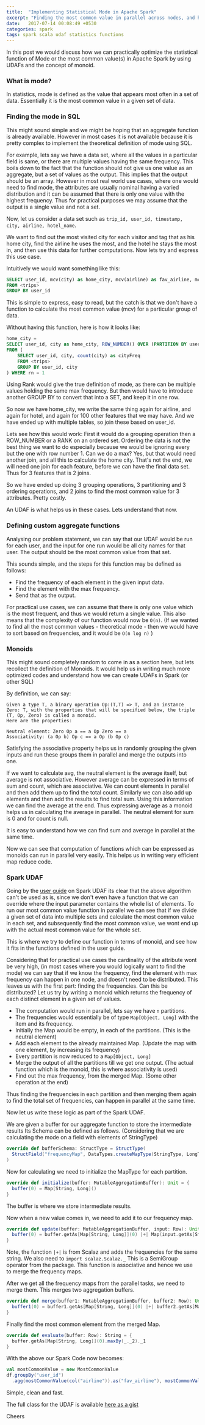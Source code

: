 ```yaml
---
title:  "Implementing Statistical Mode in Apache Spark"
excerpt: "Finding the most common value in parallel across nodes, and having that as an aggregate function."
date:   2017-07-14 00:08:49 +0530
categories: spark
tags: spark scala udaf statistics functions
---
```


In this post we would discuss how we can practically optimize the statistical function of Mode or the most common value(s) in Apache Spark by using UDAFs and the concept of monoid.
 
### What is mode?
In statistics, mode is defined as the value that appears most often in a set of data. Essentially it is the most common value in a given set of data.

### Finding the mode in SQL
This might sound simple and we might be hoping that an aggregate function is already available. However in most cases it is not available because it is pretty complex to implement the theoretical definition of mode using SQL. 

For example, lets say we have a data set, where all the values in a particular field is same, or there are multiple values having the same frequency. This boils down to the fact that the function should not give us one value as an aggregate, but a set of values as the output. This implies that the output should be an array. However in most real world use cases, where one would need to find mode, the attributes are usually nominal having a varied distribution and it can be assumed that there is only one value with the highest frequency. Thus for practical purposes we may assume that the output is a single value and not a set.

Now, let us consider a data set such as ```trip_id, user_id, timestamp, city, airline, hotel_name```.

We want to find out the most visited city for each visitor and tag that as his home city, find the airline he uses the most, and the hotel he stays the most in, and then use this data for further computations. Now lets try and express this use case.

Intuitively we would want something like this:
```sql
SELECT user_id, mcv(city) as home_city, mcv(airline) as fav_airline, mcv(hotel_name) as fav_hotel
FROM <trips>
GROUP BY user_id
```
This is simple to express, easy to read, but the catch is that we don't have a function to calculate the most common value (mcv) for a particular group of data.

Without having this function, here is how it looks like:
```sql
home_city =
SELECT user_id, city as home_city, ROW_NUMBER() OVER (PARTITION BY user_id ORDER BY cityFreq) as rn
FROM (
    SELECT user_id, city, count(city) as cityFreq
    FROM <trips>
    GROUP BY user_id, city
) WHERE rn = 1 
```
Using Rank would give the true definition of mode, as there can be multiple values holding the same max frequency. But then would have to introduce another GROUP BY to convert that into a SET, and keep it in one row. 

So now we have home_city, we write the same thing again for airline, and again for hotel, and again for 100 other features that we may have. And we have ended up with multiple tables, so join these based on user_id.

Lets see how this would work:
First it would do a grouping operation then a ROW_NUMBER or a RANK on an ordered set. Ordering the data is not the best thing we want to do especially because we would be ignoring every but the one with row number 1. Can we do a max? Yes, but that would need another join, and all this to calculate the home city.
That's not the end, we will need one join for each feature, before we can have the final data set. Thus for 3 features that is 2 joins.

So we have ended up doing 3 grouping operations, 3 partitioning and 3 ordering operations, and 2 joins to find the most common value for 3 attributes.
Pretty costly.

An UDAF is what helps us in these cases. Lets understand that now.

### Defining custom aggregate functions
Analysing our problem statement, we can say that our UDAF would be run for each user, and the input for one run would be all city names for that user. The output should be the most common value from that set.

This sounds simple, and the steps for this function may be defined as follows:
 - Find the frequency of each element in the given input data.
 - Find the element with the max frequency.
 - Send that as the output.
 
For practical use cases, we can assume that there is only one value which is the most frequent, and thus we would return a single value. This also means that the complexity of our function would now be ```O(n)```. (If we wanted to find all the most common values - theoretical mode - then we would have to sort based on frequencies, and it would be ```O(n log n)``` ) 

### Monoids
This might sound completely random to come in as a section here, but lets recollect the definition of Monoids. It would help us in writing much more optimized codes and understand how we can create UDAFs in Spark (or other SQL)

By definition, we can say:
```
Given a type T, a binary operation Op:(T,T) => T, and an instance Zero: T, with the properties that will be specified below, the triple (T, Op, Zero) is called a monoid. 
Here are the properties:

Neutral element: Zero Op a == a Op Zero == a
Associativity: (a Op b) Op c == a Op (b Op c)
```

Satisfying the associative property helps us in randomly grouping the given inputs and run these groups them in parallel and merge the outputs into one. 

If we want to calculate avg, the neutral element is the average itself, but average is not associative. However average can be expressed in terms of sum and count, which are associative. We can count elements in parallel and then add them up to find the total count. Similarly we can also add up elements and then add the results to find total sum. 
Using this information we can find the average at the end. Thus expressing average as a monoid helps us in calculating the average in parallel. The neutral element for sum is 0 and for count is null.

It is easy to understand how we can find sum and average in parallel at the same time.

Now we can see that computation of functions which can be expressed as monoids can run in parallel very easily. This helps us in writing very efficient map reduce code.  

### Spark UDAF
Going by the [user guide](https://docs.databricks.com/spark/latest/spark-sql/udaf-scala.html) on Spark UDAF its clear that the above algorithm can't be used as is, since we don't even have a function that we can override where the input parameter contains the whole list of elements.
To run our most common value function in parallel we can see that if we divide a given set of data into multiple sets and calculate the most common value in each set, and subsequently find the most common value, we wont end up with the actual most common value for the whole set.

This is where we try to define our function in terms of monoid, and see how it fits in the functions defined in the user guide.

Considering that for practical use cases the cardinality of the attribute wont be very high, (in most cases where you would logically want to find the mode) we can say that if we know the frequency, find the element with max frequency can happen in one node, and doesn't need to be distributed.
This leaves us with the first part: finding the frequencies. Can this be distributed? Let us try by writing a monoid which returns the frequency of each distinct element in a given set of values.

 - The computation would run in parallel, lets say we have `n` partitions.
 - The frequencies would essentially be of type ```Map[Object, Long]``` with the item and its frequency. 
 - Initially the Map would be empty, in each of the partitions. (This is the neutral element)
 - Add each element to the already maintained Map. (Update the map with one element, by increasing its frequency)
 - Every partition is now reduced to a ```Map[Object, Long]```
 - Merge the output of all the partitions till we get one output. (The actual function which is the monoid, this is where associativity is used) 
 - Find out the max frequency, from the merged Map. (Some other operation at the end)

Thus finding the frequencies in each partition and then merging them again to find the total set of frequencies, can happen in parallel at the same time.
 
Now let us write these logic as part of the Spark UDAF.

We are given a buffer for our aggregate function to store the intermediate results
Its Schema can be defined as follows. (Considering that we are calculating the mode on a field with elements of StringType)
```scala
override def bufferSchema: StructType = StructType(
  StructField("frequencyMap", DataTypes.createMapType(StringType, LongType)) :: Nil
)
```

Now for calculating we need to initialize the MapType for each partition.
```scala
override def initialize(buffer: MutableAggregationBuffer): Unit = {
  buffer(0) = Map[String, Long]()
}
```
The buffer is where we store intermediate results.

Now when a new value comes in, we need to add it to our frequency map.
```scala
override def update(buffer: MutableAggregationBuffer, input: Row): Unit = {
  buffer(0) = buffer.getAs[Map[String, Long]](0) |+| Map(input.getAs[String](0) -> 1L)
}
```
Note, the function ```|+|``` is from Scalaz and adds the frequencies for the same string. We also need to ```import scalaz.Scalaz._```
This is a SemiGroup operator from the package. This function is associative and hence we use to merge the frequency maps.

After we get all the frequency maps from the parallel tasks, we need to merge them. This merges two aggregation buffers.
```scala
override def merge(buffer1: MutableAggregationBuffer, buffer2: Row): Unit = {
  buffer1(0) = buffer1.getAs[Map[String, Long]](0) |+| buffer2.getAs[Map[String, Long]](0)
}
```

Finally find the most common element from the merged Map.
```scala
override def evaluate(buffer: Row): String = {
  buffer.getAs[Map[String, Long]](0).maxBy(_._2)._1
}
```

With the above our Spark Code now becomes:
```scala
val mostCommonValue = new MostCommonValue
df.groupBy("user_id")
  .agg(mostCommonValue(col("airline")).as("fav_airline"), mostCommonValue(col("city")).as("home_city"))
```

Simple, clean and fast.

The full class for the UDAF is available [here as a gist](https://gist.github.com/anish749/6a815ed281f538068a0d3a20ca9044fa)

Cheers

